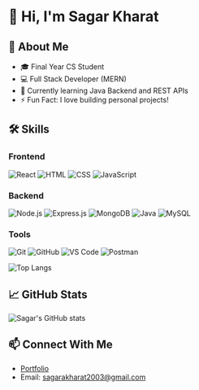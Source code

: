 # 👋 Hi, I'm Sagar Kharat

## 🚀 About Me
- 🎓 Final Year CS Student
- 💻 Full Stack Developer (MERN)
- 🌱 Currently learning Java Backend and REST APIs
- ⚡ Fun Fact: I love building personal projects!

## 🛠️ Skills

### Frontend
![React](https://img.shields.io/badge/React-20232A?style=for-the-badge&logo=react&logoColor=61DAFB)
![HTML](https://img.shields.io/badge/HTML5-E34F26?style=for-the-badge&logo=html5&logoColor=white)
![CSS](https://img.shields.io/badge/CSS3-1572B6?style=for-the-badge&logo=css3&logoColor=white)
![JavaScript](https://img.shields.io/badge/JavaScript-F7DF1E?style=for-the-badge&logo=javascript&logoColor=black)

### Backend
![Node.js](https://img.shields.io/badge/Node.js-339933?style=for-the-badge&logo=nodedotjs&logoColor=white)
![Express.js](https://img.shields.io/badge/Express.js-000000?style=for-the-badge&logo=express&logoColor=white)
![MongoDB](https://img.shields.io/badge/MongoDB-4EA94B?style=for-the-badge&logo=mongodb&logoColor=white)
![Java](https://img.shields.io/badge/Java-ED8B00?style=for-the-badge&logo=java&logoColor=white)
![MySQL](https://img.shields.io/badge/MySQL-005C84?style=for-the-badge&logo=mysql&logoColor=white)

### Tools
![Git](https://img.shields.io/badge/Git-F05032?style=for-the-badge&logo=git&logoColor=white)
![GitHub](https://img.shields.io/badge/GitHub-181717?style=for-the-badge&logo=github&logoColor=white)
![VS Code](https://img.shields.io/badge/VS%20Code-007ACC?style=for-the-badge&logo=visual-studio-code&logoColor=white)
![Postman](https://img.shields.io/badge/Postman-FF6C37?style=for-the-badge&logo=postman&logoColor=white)

![Top Langs](https://github-readme-stats.vercel.app/api/top-langs/?username=sagarkharat94440&layout=compact)


## 📈 GitHub Stats
![Sagar's GitHub stats](https://github-readme-stats.vercel.app/api?username=sagarkharat94440&show_icons=true&theme=radical)

## 📫 Connect With Me
- [Portfolio](https://sagarkharat94440.github.io/Portfolio/)
- Email: sagarakharat2003@gmail.com
